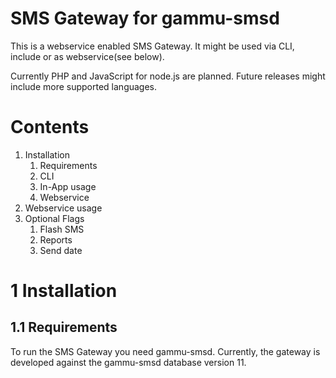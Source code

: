 SMS Gateway for gammu-smsd
==========================

This is a webservice enabled SMS Gateway. It might be used via CLI, 
include or as webservice(see below).

Currently PHP and JavaScript for node.js are planned. Future releases might
include more supported languages.

Contents
========

1. Installation
    1. Requirements
    2. CLI
    3. In-App usage
    4. Webservice
2. Webservice usage
3. Optional Flags
    1. Flash SMS
    2. Reports
    3. Send date

1 Installation
===============

1.1 Requirements
----------------

To run the SMS Gateway you need gammu-smsd. Currently, the gateway is 
developed against the gammu-smsd database version 11.
